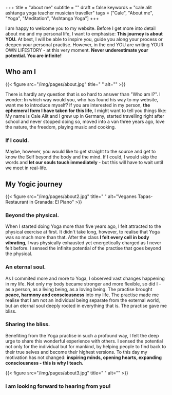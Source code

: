 +++
title = "about me"
subtitle = ""
draft = false
keywords = "cale alit ashtanga yoga teacher musician traveller"
tags = ["Cale", "About me", "Yoga", "Meditation", "Ashtanga Yoga"]
+++

I am happy to welcome you to my website. Before I get more into detail about me and my personal life, I want to emphasise: **This journey is about YOU.** At best, I will be able to inspire you, guide you along your process or deepen your personal practise. However, in the end YOU are writing YOUR OWN LIFESTORY - at this very moment. **Never underestimate your potential. You are infinite!**


## Who am I

{{< figure src="/img/pages/about.jpg" title=" " alt="" >}}


There is hardly any question that is so hard to answer than "Who am I?". I wonder: In which way would you, who has found his way to my website, want me to introduce myself? If you are interested in my person, **the ephemeral form I have taken for this life**, I might want to tell you things like: My name is Cale Alit and I grew up in Germany, started travelling right after school and never stopped doing so, moved into a van three years ago, love the nature, the freedom, playing music and cooking. 

### If I could.

Maybe, however, you would like to get straight to the source and get to know the Self beyond the body and the mind. If I could, I would skip the words and **let our souls touch immediately** - but this will have to wait until we meet in real-life. 

## My Yogic journey

{{< figure src="/img/pages/about2.jpg" title=" "
alt="Veganes Tapas-Restaurant in Granada: El Piano" >}}

### Beyond the physical.

When I started doing Yoga more than five years ago, I felt attracted to the physical exercise at first. It didn't take long, however, to realise that Yoga was so much more than that. After the class **I felt every cell in body vibrating**, I was physically exhausted yet energetically charged as I never felt before. I sensed the infinite potential of the practise that goes beyond the physical.

### An eternal soul.

As I commited more and more to Yoga, I observed vast changes happening in my life. Not only my body became stronger and more flexible, so did I - as a person, as a living being, as a loving being. The practise brought **peace, harmony and consciousness** into my life. The practise made me realise that I am not an individual being separate from the external world, but an eternal soul deeply rooted in everything that is. The practise gave me bliss.

### Sharing the bliss.

Benefiting from the Yoga practise in such a profound way, I felt the deep urge to share this wonderful experience with others. I sensed the potential not only for the individual but for mankind, by helping people to find back to their true selves and become their highest versions. To this day my motivation has not changed: **inspiring minds, opening hearts, expanding consciousness - this is why I teach.**

{{< figure src="/img/pages/about3.jpg" title=" " alt="" >}}

### i am looking forward to hearing from you!